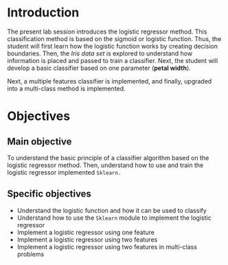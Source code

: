 # Introduction
The present lab session introduces the logistic regressor method. This classification method is based on the sigmoid or logistic function. Thus, the student will first learn how the logistic function works by creating decision boundaries. Then, the *Iris data set* is explored to understand how information is placed and passed to train a classifier. Next, the student will develop a basic classifier based on one parameter (**petal width**). 

Next, a multiple features classifier is implemented, and finally, upgraded into a multi-class method is implemented. 

# Objectives
## Main objective
To understand the basic principle of a classifier algorithm based on the logistic regressor method. Then, understand how to use and train the logistic regressor implemented `Sklearn.`

## Specific objectives
- Understand the logistic function and how it can be used to classify
- Understand how to use the `Sklearn` module to implement the logistic regressor
- Implement a logistic regressor using one feature
- Implement a logistic regressor using two features
- Implement a logistic regressor using two features in multi-class problems
